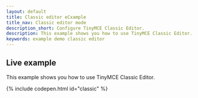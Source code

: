 ```yaml
---
layout: default
title: Classic editor eCxample
title_nav: Classic editor mode
description_short: Configure TinyMCE Classic Editor.
description: This example shows you how to use TinyMCE Classic Editor.
keywords: example demo classic editor
---
```


## Live example

This example shows you how to use TinyMCE Classic Editor.

{% include codepen.html id="classic" %}
